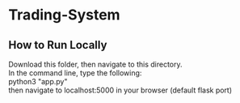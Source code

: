 # Trading-System
## How to Run Locally
Download this folder, then navigate to this directory.  
In the command line, type the following:  
python3 "app.py"  
then navigate to localhost:5000 in your browser (default flask port)
